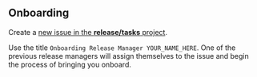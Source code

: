 ## Onboarding

Create a [new issue in the **release/tasks** project][new issue].

Use the title `Onboarding Release Manager YOUR_NAME_HERE`. One of the
previous release managers will assign themselves to the issue and begin
the process of bringing you onboard.

[new issue]: https://github.com/mytardis/release/issues/new

